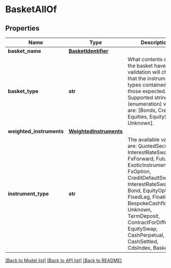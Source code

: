 # BasketAllOf

## Properties
Name | Type | Description | Notes
------------ | ------------- | ------------- | -------------
**basket_name** | [**BasketIdentifier**](BasketIdentifier.md) |  | 
**basket_type** | **str** | What contents does the basket have. The validation will check that the instrument types contained match those expected.  Supported string (enumeration) values are: [Bonds, Credits, Equities, EquitySwap, Unknown]. | 
**weighted_instruments** | [**WeightedInstruments**](WeightedInstruments.md) |  | 
**instrument_type** | **str** | The available values are: QuotedSecurity, InterestRateSwap, FxForward, Future, ExoticInstrument, FxOption, CreditDefaultSwap, InterestRateSwaption, Bond, EquityOption, FixedLeg, FloatingLeg, BespokeCashflowLeg, Unknown, TermDeposit, ContractForDifference, EquitySwap, CashPerpetual, CashSettled, CdsIndex, Basket | 

[[Back to Model list]](../README.md#documentation-for-models) [[Back to API list]](../README.md#documentation-for-api-endpoints) [[Back to README]](../README.md)


